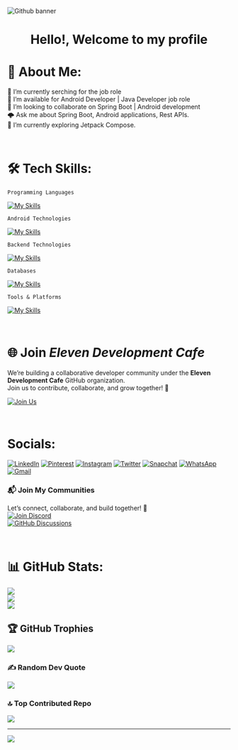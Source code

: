 ![Github banner](https://github.com/user-attachments/assets/4c23c615-ec32-4e65-9eac-b60e481f73fa)

<h1>
 <p align="center">
 Hello!, Welcome to my profile
</p>
</h1>

# 💫 About Me:
🔭 I’m currently serching for the job role<br>👯 I’m available for Android Developer | Java Developer job role<br>🤝 I’m looking to collaborate on Spring Boot | Android development<br>🌩️ Ask me about Spring Boot, Android applications, Rest APIs.<br>🌱 I’m currently exploring Jetpack Compose.

<br/>

# 🛠️ Tech Skills:
`Programming Languages`

[![My Skills](https://skillicons.dev/icons?i=java,kotlin,dart,c,cpp&theme=dark)]()

`Android Technologies`

[![My Skills](https://skillicons.dev/icons?i=androidstudio,materialui,redis,kafka,gradle&theme=dark)]()

`Backend Technologies`

[![My Skills](https://skillicons.dev/icons?i=spring,hibernate,docker,maven&theme=dark)]()

`Databases`

[![My Skills](https://skillicons.dev/icons?i=mysql,postgresql,mongodb,sqlite&theme=dark)]()

`Tools & Platforms`

[![My Skills](https://skillicons.dev/icons?i=vscode,idea,postman,git,github,firebase,githubactions,gitlab,railway&theme=dark)](https://skillicons.dev)

<br/>

# 🌐 Join ***Eleven Development Cafe***

We’re building a collaborative developer community under the **Eleven Development Cafe** GitHub organization.  
Join us to contribute, collaborate, and grow together! 🚀  

[![Join Us](https://img.shields.io/badge/Join%20Eleven%20Dev%20Cafe-GitHub%20Org-black?style=for-the-badge&logo=github)](https://github.com/orgs/eleven-dev-cafe)

<br/>

# Socials:

[![LinkedIn](https://img.shields.io/badge/LinkedIn-%230A66C2.svg?logo=LinkedIn&logoColor=white)](https://www.linkedin.com/in/gyarsilal-solanki) [![Pinterest](https://img.shields.io/badge/Pinterest-%23BD081C.svg?logo=Pinterest&logoColor=white)](https://in.pinterest.com/gyarsilalsolanki011) [![Instagram](https://img.shields.io/badge/Instagram-%23E4405F.svg?logo=Instagram&logoColor=white)](https://instagram.com/itz_gsl_tiger) [![Twitter](https://img.shields.io/badge/Twitter-%231DA1F2.svg?logo=Twitter&logoColor=white)](https://x.com/Itz_gsl_tiger) [![Snapchat](https://img.shields.io/badge/Snapchat-%23FFFC00.svg?logo=Snapchat&logoColor=black)](https://www.snapchat.com/add/itz_gsltiger?share_id=7OCVgTGQWSg&locale=en-GB) [![WhatsApp](https://img.shields.io/badge/WhatsApp-%2325D366.svg?logo=whatsapp&logoColor=white)](https://api.whatsapp.com/send/?phone=919111852267) [![Gmail](https://img.shields.io/badge/Email-D14836?logo=gmail&logoColor=white)](mailto:gyarsilalsolanki011@gmail.com)<br/>

### 📬 Join My Communities
Let’s connect, collaborate, and build together! 🚀  
[![Join Discord](https://img.shields.io/discord/1405808666179014697?color=4CBB17&label=Join%20Us%20on%20Discord&logo=discord&logoColor=blue)](https://discord.gg/Zrc9x3ts)<br/>
[![GitHub Discussions](https://img.shields.io/badge/GitHub-Discussions-black?style=for-the-badge&logo=github)](https://github.com/eleven-dev-cafe/cafe-talks/discussions)

<br/>

# 📊 GitHub Stats:
![](https://github-readme-stats.vercel.app/api?username=gyarsilalsolanki011&theme=tokyonight&hide_border=true&include_all_commits=false&count_private=false)<br/>
![](https://github-readme-streak-stats.herokuapp.com/?user=gyarsilalsolanki011&theme=tokyonight&hide_border=true)<br/>
![](https://github-readme-stats.vercel.app/api/top-langs/?username=gyarsilalsolanki011&theme=tokyonight&hide_border=true&include_all_commits=false&count_private=false&layout=compact)

## 🏆 GitHub Trophies
![](https://github-profile-trophy.vercel.app/?username=gyarsilalsolanki011&theme=tokyonight&no-frame=true&no-bg=false&margin-w=4)

### ✍️ Random Dev Quote
![](https://quotes-github-readme.vercel.app/api?type=horizontal&theme=tokyonight)

### 🔝 Top Contributed Repo
![](https://github-contributor-stats.vercel.app/api?username=gyarsilalsolanki011&limit=5&theme=tokyonight&combine_all_yearly_contributions=true)

---
[![](https://visitcount.itsvg.in/api?id=gyarsilalsolanki011&icon=5&color=0)](https://visitcount.itsvg.in)

<!-- Proudly created with GPRM ( https://gprm.itsvg.in ) -->
